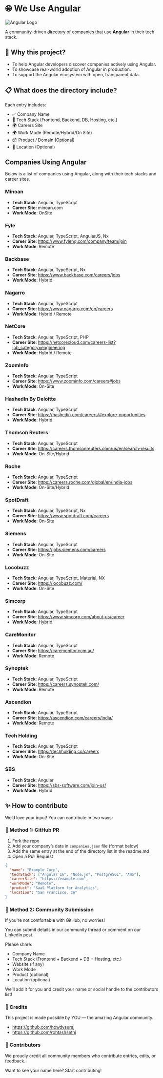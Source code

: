 

# 🌐 We Use Angular

![Angular Logo](./angular_logo.png)

A community-driven directory of companies that use **Angular** in their tech stack.

## 🚀 Why this project?

- To help Angular developers discover companies actively using Angular.
- To showcase real-world adoption of Angular in production.
- To support the Angular ecosystem with open, transparent data.

## 📋 What does the directory include?

Each entry includes:
- ✅ Company Name
- 🧱 Tech Stack (Frontend, Backend, DB, Hosting, etc.)
- 🌍 Careers Site
- 🌍 Work Mode (Remote/Hybrid/On Site)
- 📦 Product / Domain (Optional)
- 📍 Location (Optional)

## Companies Using Angular

Below is a list of companies using Angular, along with their tech stacks and career sites.


###  **Minoan**
- **Tech Stack**: Angular, TypeScript
- **Career Site**: minoan.com
- **Work Mode**: OnSite
  
###  **Fyle**
- **Tech Stack**: Angular, TypeScript, AngularJS, Nx
- **Career Site**: https://www.fylehq.com/company/team/join
- **Work Mode**: Remote

###  **Backbase**
- **Tech Stack**: Angular, TypeScript, Nx
- **Career Site**: https://www.backbase.com/careers/jobs
- **Work Mode**: Hybrid

###  **Nagarro**
- **Tech Stack**: Angular, TypeScript
- **Career Site**: https://www.nagarro.com/en/careers
- **Work Mode**: Hybrid / Remote

###  **NetCore**
- **Tech Stack**: Angular, TypeScript, PHP
- **Career Site**: https://netcorecloud.com/careers-list?job_category=engineering
- **Work Mode**: Hybrid / Remote

###  **ZoomInfo**
- **Tech Stack**: Angular, TypeScript
- **Career Site**: https://www.zoominfo.com/careers#jobs
- **Work Mode**: On-Site

###  **HashedIn By Deloitte**
- **Tech Stack**: Angular, TypeScript
- **Career Site**: https://hashedin.com/careers/#explore-opportunities
- **Work Mode**: Hybrid

###  **Thomson Reuters**
- **Tech Stack**: Angular, TypeScript
- **Career Site**: https://careers.thomsonreuters.com/us/en/search-results
- **Work Mode**: On-Site/Hybrid

###  **Roche**
- **Tech Stack**: Angular, TypeScript
- **Career Site**: https://careers.roche.com/global/en/india-jobs
- **Work Mode**: On-Site/Hybrid

###  **SpotDraft**
- **Tech Stack**: Angular, TypeScript, Nx
- **Career Site**: https://www.spotdraft.com/careers
- **Work Mode**: On-Site

###  **Siemens**
- **Tech Stack**: Angular, TypeScript
- **Career Site**: https://jobs.siemens.com/careers
- **Work Mode**: On-Site

###  **Locobuzz**
- **Tech Stack**: Angular, TypeScript, Material, NX
- **Career Site**: https://locobuzz.com/
- **Work Mode**: On-Site

###  **Simcorp**
- **Tech Stack**: Angular, TypeScript
- **Career Site**: https://www.simcorp.com/about-us/career
- **Work Mode**: Hybrid

###  **CareMonitor**
- **Tech Stack**: Angular, TypeScript
- **Career Site**: https://caremonitor.com.au/
- **Work Mode**: Remote

###  **Synoptek**
- **Tech Stack**: Angular, TypeScript
- **Career Site**: https://careers.synoptek.com/
- **Work Mode**: Remote

###  **Ascendion**
- **Tech Stack**: Angular, TypeScript
- **Career Site**: https://ascendion.com/careers/india/
- **Work Mode**: Remote

###  **Tech Holding**
- **Tech Stack**: Angular, TypeScript
- **Career Site**: https://techholding.co/careers
- **Work Mode**: On-Site

### **SBS**
- **Tech Stack**: Angular
- **Career Site**: https://sbs-software.com/join-us/
- **Work Mode**: Hybrid

## ✨ How to contribute

We’d love your input! You can contribute in two ways:

### 📝 Method 1: GitHub PR

1. Fork the repo
2. Add your company’s data in `companies.json` file (format below)
3. Add the same entry at the end of the directory list in the readme.md
4. Open a Pull Request

```json
{
  "name": "Example Corp",
  "techStack": ["Angular 16", "Node.js", "PostgreSQL", "AWS"],
  "careerSite": "https://example.com",
  "workMode": "Remote",
  "product": "SaaS Platform for Analytics",
  "location": "San Francisco, CA"
}
```

### 💬 Method 2: Community Submission
If you're not comfortable with GitHub, no worries!

You can submit details in our community thread or comment on our LinkedIn post.

Please share:

- Company Name
- Tech Stack (Frontend + Backend + DB + Hosting, etc.)
- Website (if any)
- Work Mode
- Product (optional)
- Location (optional)

We’ll add it for you and credit your name or social handle to the contributors list!

### 🙌 Credits
This project is made possible by YOU — the amazing Angular community.

- https://github.com/howdysuraj
- https://github.com/rohtashsethi

### 💖 Contributors
We proudly credit all community members who contribute entries, edits, or feedback.

Want to see your name here? Start contributing!
